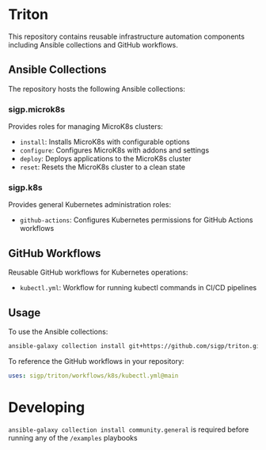 # Triton

This repository contains reusable infrastructure automation components including Ansible collections and GitHub workflows.

## Ansible Collections

The repository hosts the following Ansible collections:

### sigp.microk8s
Provides roles for managing MicroK8s clusters:
- `install`: Installs MicroK8s with configurable options
- `configure`: Configures MicroK8s with addons and settings
- `deploy`: Deploys applications to the MicroK8s cluster
- `reset`: Resets the MicroK8s cluster to a clean state

### sigp.k8s
Provides general Kubernetes administration roles:
- `github-actions`: Configures Kubernetes permissions for GitHub Actions workflows

## GitHub Workflows

Reusable GitHub workflows for Kubernetes operations:

- `kubectl.yml`: Workflow for running kubectl commands in CI/CD pipelines

## Usage

To use the Ansible collections:
```bash
ansible-galaxy collection install git+https://github.com/sigp/triton.git
```

To reference the GitHub workflows in your repository:
```yaml
uses: sigp/triton/workflows/k8s/kubectl.yml@main

```
# Developing

`ansible-galaxy collection install community.general` is required before running any of the `/examples` playbooks